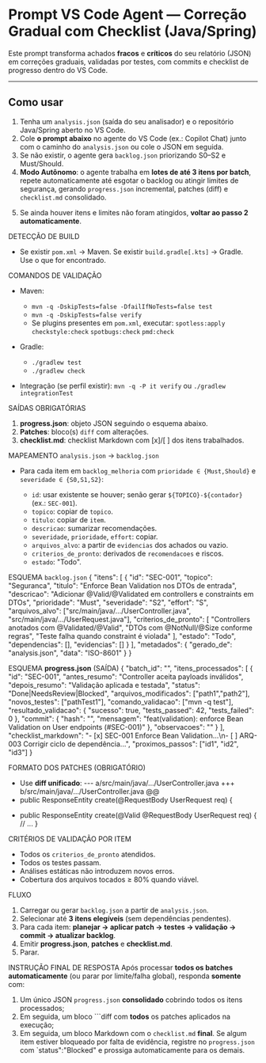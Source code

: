# Prompt VS Code Agent — Correção Gradual com Checklist (Java/Spring)

Este prompt transforma achados **fracos** e **críticos** do seu relatório (JSON) em correções graduais, validadas por testes, com commits e checklist de progresso dentro do VS Code.

---

## Como usar

1. Tenha um `analysis.json` (saída do seu analisador) e o repositório Java/Spring aberto no VS Code.
2. Cole **o prompt abaixo** no agente do VS Code (ex.: Copilot Chat) junto com o caminho do `analysis.json` ou cole o JSON em seguida.
3. Se não existir, o agente gera `backlog.json` priorizando S0–S2 e Must/Should.
4. **Modo Autônomo**: o agente trabalha em **lotes de até 3 itens por batch**, repete automaticamente até esgotar o backlog ou atingir limites de segurança, gerando `progress.json` incremental, patches (diff) e `checklist.md` consolidado.

5) Se ainda houver itens e limites não foram atingidos, **voltar ao passo 2 automaticamente**.

DETECÇÃO DE BUILD

* Se existir `pom.xml` → Maven. Se existir `build.gradle[.kts]` → Gradle. Use o que for encontrado.

COMANDOS DE VALIDAÇÃO

* Maven:

  * `mvn -q -DskipTests=false -DfailIfNoTests=false test`
  * `mvn -q -DskipTests=false verify`
  * Se plugins presentes em `pom.xml`, executar: `spotless:apply` `checkstyle:check` `spotbugs:check` `pmd:check`
* Gradle:

  * `./gradlew test`
  * `./gradlew check`
* Integração (se perfil existir): `mvn -q -P it verify` ou `./gradlew integrationTest`

SAÍDAS OBRIGATÓRIAS

1. **progress.json**: objeto JSON seguindo o esquema abaixo.
2. **Patches**: bloco(s) `diff` com alterações.
3. **checklist.md**: checklist Markdown com \[x]/\[ ] dos itens trabalhados.

MAPEAMENTO `analysis.json` → `backlog.json`

* Para cada item em `backlog_melhoria` com `prioridade ∈ {Must,Should}` e `severidade ∈ {S0,S1,S2}`:

  * `id`: usar existente se houver; senão gerar `${TOPICO}-${contador}` (ex.: `SEC-001`).
  * `topico`: copiar de `topico`.
  * `titulo`: copiar de `item`.
  * `descricao`: sumarizar recomendações.
  * `severidade`, `prioridade`, `effort`: copiar.
  * `arquivos_alvo`: a partir de `evidencias` dos achados ou vazio.
  * `criterios_de_pronto`: derivados de `recomendacoes` e riscos.
  * `estado`: "Todo".

ESQUEMA `backlog.json`
{
"itens": \[
{
"id": "SEC-001",
"topico": "Seguranca",
"titulo": "Enforce Bean Validation nos DTOs de entrada",
"descricao": "Adicionar @Valid/@Validated em controllers e constraints em DTOs",
"prioridade": "Must",
"severidade": "S2",
"effort": "S",
"arquivos\_alvo": \["src/main/java/.../UserController.java", "src/main/java/.../UserRequest.java"],
"criterios\_de\_pronto": \[
"Controllers anotados com @Validated/@Valid",
"DTOs com @NotNull/@Size conforme regras",
"Teste falha quando constraint é violada"
],
"estado": "Todo",
"dependencias": \[],
"evidencias": \[]
}
],
"metadados": { "gerado\_de": "analysis.json", "data": "ISO-8601" }
}

ESQUEMA **progress.json** (SAÍDA)
{
"batch\_id": "<ISO-8601>",
"itens\_processados": \[
{
"id": "SEC-001",
"antes\_resumo": "Controller aceita payloads inválidos",
"depois\_resumo": "Validação aplicada e testada",
"status": "Done|NeedsReview|Blocked",
"arquivos\_modificados": \["path1","path2"],
"novos\_testes": \["pathTest1"],
"comando\_validacao": \["mvn -q test"],
"resultado\_validacao": { "sucesso": true, "tests\_passed": 42, "tests\_failed": 0 },
"commit": { "hash": "<hash>", "mensagem": "feat(validation): enforce Bean Validation on User endpoints (#SEC-001)" },
"observacoes": ""
}
],
"checklist\_markdown": "- \[x] SEC-001 Enforce Bean Validation...\n- \[ ] ARQ-003 Corrigir ciclo de dependência...",
"proximos\_passos": \["id1", "id2", "id3"]
}

FORMATO DOS PATCHES (OBRIGATÓRIO)

* Use **diff unificado**:
  \--- a/src/main/java/.../UserController.java
  +++ b/src/main/java/.../UserController.java
  @@
* public ResponseEntity<User> create(@RequestBody UserRequest req) {

- public ResponseEntity<User> create(@Valid @RequestBody UserRequest req) {
  // ...
  }

CRITÉRIOS DE VALIDAÇÃO POR ITEM

* Todos os `criterios_de_pronto` atendidos.
* Todos os testes passam.
* Análises estáticas não introduzem novos erros.
* Cobertura dos arquivos tocados ≥ 80% quando viável.

FLUXO

1. Carregar ou gerar `backlog.json` a partir de `analysis.json`.
2. Selecionar até **3 itens elegíveis** (sem dependências pendentes).
3. Para cada item: **planejar → aplicar patch → testes → validação → commit → atualizar backlog**.
4. Emitir **progress.json**, **patches** e **checklist.md**.
5. Parar.

INSTRUÇÃO FINAL DE RESPOSTA
Após processar **todos os batches automaticamente** (ou parar por limite/falha global), responda **somente** com:

1. Um único JSON `progress.json` **consolidado** cobrindo todos os itens processados;
2. Em seguida, um bloco \`\`\`diff com **todos** os patches aplicados na execução;
3. Em seguida, um bloco Markdown com o `checklist.md` **final**.
   Se algum item estiver bloqueado por falta de evidência, registre no `progress.json` com \`status":"Blocked" e prossiga automaticamente para os demais.
